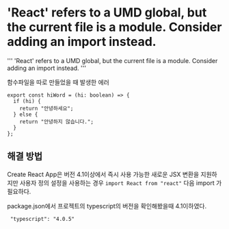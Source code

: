 # 'React' refers to a UMD global, but the current file is a module. Consider adding an import instead.

'''
'React' refers to a UMD global, but the current file is a module. Consider adding an import instead.
'''

함수파일을 따로 만들었을 때 발생한 에러

```tsx
export const hiWord = (hi: boolean) => {
  if (hi) {
    return "안녕하세요";
  } else {
    return "안녕하지 않습니다.";
  }
};
```

## 해결 방법

Create React App은 버전 4.1이상에서 즉시 사용 가능한 새로운 JSX 변환을 지원하지만 사용자 정의 설정을 사용하는 경우
`import React from "react"`
다음 import 가 필요하다.

package.json에서 프로젝트의 typescript의 버전을 확인해봤을때 4.1이하였다.

```
 "typescript": "4.0.5"
```
